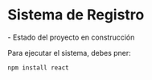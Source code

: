 <h1>Sistema de Registro</h1>
- Estado del proyecto en construcción 

Para ejecutar el sistema, debes pner:

```npm install react```
